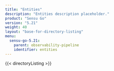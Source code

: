 ```yaml
---
title: "Entities"
description: "Entities description placeholder."
product: "Sensu Go"
version: "5.21"
weight: 40
layout: "base-for-directory-listing"
menu:
  sensu-go-5.21:
    parent: observability-pipeline
    identifier: entities
---
```


{{< directoryListing >}}
